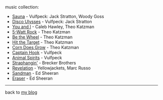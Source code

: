 <link type=“text/css” href="../css/dark_theme.css" rel="stylesheet" />

music collection:

- [Sauna](https://youtu.be/9qoXa5_w3Gw) - Vulfpeck: Jack Stratton, Woody Goss
- [Disco Ulysses](https://www.youtube.com/watch?v=F7nCDrf90V8) - Vulfpeck: Jack Stratton
- [You and I](https://www.youtube.com/watch?v=eBLlWUUjmr8) - Caleb Hawley, Theo Katzman
- [5-Watt Rock](https://youtu.be/Ro6UZy4Ho1g) - Theo Katzman
- [Be the Wheel](https://youtu.be/oEB0Y4kY5VE) - Theo Katzman
- [Hit the Target](https://youtu.be/wgsJTJQZjw4) - Theo Katzman
- [Corn Does Grow](https://youtu.be/zkeuo9brMnI) - Theo Katzman
- [Captain Hook](https://youtu.be/csJ7mBWb2Zo) - Vulfpeck
- [Animal Spirits](https://youtu.be/qTUnDV3MgVQ) - Vulfpeck
- [Straphangin'](https://youtu.be/7Tvso1FcH0s9) - Brecker Brothers
- [Revelation](https://youtu.be/7UN9uoDQovk) - Yellowjackets, Marc Russo
- [Sandman](https://youtu.be/TEIySpGFQ50) - Ed Sheeran
- [Eraser](https://youtu.be/pb2fwx4O_Ks) - Ed Sheeran
___

back to [my blog](./README.md)
